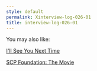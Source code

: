 ```yaml
---
style: default
permalink: Xinterview-log-026-01
title: interview-log-026-01
---
```

You may also like:

[I'll See You Next Time](http://scp-wiki.net/i-ll-see-you-next-time)

[SCP Foundation: The Movie](http://scp-wiki.net/scp-foundation-the-movie)
